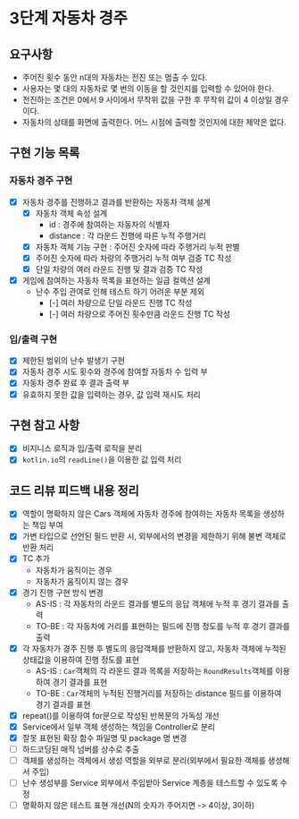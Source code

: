 3단계 자동차 경주
===

## 요구사항
* 주어진 횟수 동안 n대의 자동차는 전진 또는 멈출 수 있다.
* 사용자는 몇 대의 자동차로 몇 번의 이동을 할 것인지를 입력할 수 있어야 한다.
* 전진하는 조건은 0에서 9 사이에서 무작위 값을 구한 후 무작위 값이 4 이상일 경우이다.
* 자동차의 상태를 화면에 출력한다. 어느 시점에 출력할 것인지에 대한 제약은 없다.

## 구현 기능 목록
### 자동차 경주 구현
* [x] 자동차 경주를 진행하고 결과를 반환하는 자동차 객체 설계
  * [x] 자동차 객체 속성 설계
    * id : 경주에 참여하는 자동차의 식별자
    * distance : 각 라운드 진행에 따른 누적 주행거리
  * [x] 자동차 객체 기능 구현 : 주어진 숫자에 따라 주행거리 누적 판별
  * [x] 주어진 숫자에 따라 차량의 주행거리 누적 여부 검증 TC 작성
  * [x] 단일 차량의 여러 라운드 진행 및 결과 검증 TC 작성
* [x] 게임에 참여하는 자동차 목록을 표현하는 일급 컬렉션 설계
  * 난수 주입 관여로 인해 테스트 하기 어려운 부분 제외
    * [-] 여러 차량으로 단일 라운드 진행 TC 작성
    * [-] 여러 차량으로 주어진 횟수만큼 라운드 진행 TC 작성

### 입/출력 구현
* [x] 제한된 범위의 난수 발생기 구현
* [x] 자동차 경주 시도 횟수와 경주에 참여할 자동차 수 입력 부
* [x] 자동차 경주 완료 후 결과 출력 부
* [x] 유효하지 못한 값을 입력하는 경우, 값 입력 재시도 처리

## 구현 참고 사항
* [x] 비지니스 로직과 입/출력 로직을 분리
* [x] `kotlin.io`의 `readLine()`을 이용한 값 입력 처리

## 코드 리뷰 피드백 내용 정리
* [x] 역할이 명확하지 않은 Cars 객체에 자동차 경주에 참여하는 자동차 목록을 생성하는 책임 부여
* [x] 가변 타입으로 선언된 필드 반환 시, 외부에서의 변경을 제한하기 위해 불변 객체로 반환 처리 
* [x] TC 추가
  * 자동차가 움직이는 경우
  * 자동차가 움직이지 않는 경우
* [x] 경기 진행 구현 방식 변경
  * AS-IS : 각 자동차의 라운드 결과를 별도의 응답 객체에 누적 후 경기 결과를 출력
  * TO-BE : 각 자동차에 거리를 표현하는 필드에 진행 정도를 누적 후 경기 결과를 출력 
* [x] 각 자동차가 경주 진행 후 별도의 응답객체를 반환하지 않고, 자동차 객체에 누적된 상태값을 이용하여 진행 정도를 표현
  - AS-IS : `Car`객체의 각 라운드 결과 목록을 저장하는 `RoundResults`객체를 이용하여 경기 결과를 표현
  - TO-BE : `Car`객체의 누적된 진행거리를 저장하는 distance 필드를 이용하여 경기 결과를 표현
* [x] repeat()를 이용하여 for문으로 작성된 반복문의 가독성 개선
* [x] Service에서 일부 객체 생성하는 책임을 Controller로 분리
* [x] 잘못 표현된 확장 함수 파일명 및 package 명 변경
* [ ] 하드코딩된 매직 넘버를 상수로 추출
* [ ] 객체를 생성하는 객체에서 생성 역할을 외부로 분리(외부에서 필요한 객체를 생성해서 주입)
* [ ] 난수 생성부를 Service 외부에서 주입받아 Service 계층을 테스트할 수 있도록 수정
* [ ] 명확하지 않은 테스트 표현 개선(N의 숫자가 주어지면 -> 4이상, 3이하)
